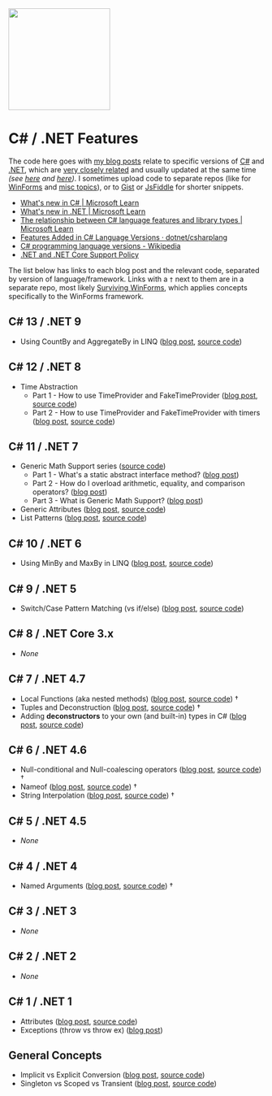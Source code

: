 <img src="https://github.com/user-attachments/assets/65ea9d4c-aa46-4ac3-bbb8-a3d9ad99ddc7" width="200px">

# C# / .NET Features

The code here goes with [my blog posts](https://grantwinney.com) relate to specific versions of [C#](https://learn.microsoft.com/en-us/dotnet/csharp/whats-new/csharp-version-history) and [.NET](https://learn.microsoft.com/en-us/dotnet/core/whats-new/), which are [very closely related](https://learn.microsoft.com/en-us/dotnet/csharp/whats-new/relationships-between-language-and-library) and usually updated at the same time _(see [here](https://github.com/dotnet/csharplang/blob/main/Language-Version-History.md) and [here](https://en.wikipedia.org/wiki/C_Sharp_(programming_language)#Versions))_. I sometimes upload code to separate repos (like for [WinForms](https://github.com/grantwinney/Surviving-WinForms) and [misc topics](https://github.com/grantwinney/BlogCodeSamples)), or to [Gist](https://gist.github.com/grantwinney) or [JsFiddle](https://jsfiddle.net/user/grantwinney/fiddles/) for shorter snippets.

- [What's new in C# | Microsoft Learn](https://learn.microsoft.com/en-us/dotnet/csharp/whats-new/csharp-version-history)
- [What's new in .NET | Microsoft Learn](https://learn.microsoft.com/en-us/dotnet/core/whats-new)
- [The relationship between C# language features and library types | Microsoft Learn](https://learn.microsoft.com/en-us/dotnet/csharp/whats-new/relationships-between-language-and-library)
- [Features Added in C# Language Versions · dotnet/csharplang](https://github.com/dotnet/csharplang/blob/main/Language-Version-History.md)
- [C# programming language versions - Wikipedia](https://en.wikipedia.org/wiki/C_Sharp_(programming_language)#Versions)
- [.NET and .NET Core Support Policy](https://dotnet.microsoft.com/en-us/platform/support/policy/dotnet-core)

The list below has links to each blog post and the relevant code, separated by version of language/framework. Links with a `†` next to them are in a separate repo, most likely [Surviving WinForms](https://github.com/grantwinney/Surviving-WinForms), which applies concepts specifically to the WinForms framework.

## C# 13 / .NET 9

- Using CountBy and AggregateBy in LINQ ([blog post](https://grantwinney.com/using-linq-countby-and-aggregateby-in-csharp), [source code](https://github.com/grantwinney/CSharpDotNetFeatures/tree/master/C%23%2013/CountByAggregateBy))

## C# 12 / .NET 8

- Time Abstraction
  - Part 1 - How to use TimeProvider and FakeTimeProvider ([blog post](https://grantwinney.com/how-to-use-timeprovider-and-faketimeprovider), [source code](https://github.com/grantwinney/CSharpDotNetFeatures/tree/master/C%23%2012/TimeAbstraction))
  - Part 2 - How to use TimeProvider and FakeTimeProvider with timers ([blog post](https://grantwinney.com/how-to-use-timeprovider-and-faketimeprovider-to-test-timers), [source code](https://github.com/grantwinney/CSharpDotNetFeatures/tree/master/C%23%2012/TimeAbstraction_Timers))

## C# 11 / .NET 7

- Generic Math Support series ([source code](https://github.com/grantwinney/CSharpDotNetFeatures/tree/master/C%23%2011/GenericMathSupport))
  - Part 1 - What's a static abstract interface method? ([blog post](https://grantwinney.com/whats-a-static-abstract-interface-method-in-c))
  - Part 2 - How do I overload arithmetic, equality, and comparison operators? ([blog post](https://grantwinney.com/how-do-i-overload-operators-in-csharp))
  - Part 3 - What is Generic Math Support? ([blog post](https://grantwinney.com/whats-generic-math-support-in-csharp))
- Generic Attributes ([blog post](https://grantwinney.com/what-are-generic-attributes), [source code](https://github.com/grantwinney/CSharpDotNetFeatures/tree/master/C%23%2011/GenericAttributes))
- List Patterns ([blog post](https://grantwinney.com/whats-a-list-pattern-in-csharp), [source code](https://github.com/grantwinney/CSharpDotNetFeatures/tree/master/C%23%2011/ListPatternMatching))

## C# 10 / .NET 6

- Using MinBy and MaxBy in LINQ ([blog post](https://grantwinney.com/using-minby-and-maxby-in-csharp), [source code](https://github.com/grantwinney/CSharpDotNetFeatures/tree/master/C%23%2010/MaxByMinByAllTheBy))

## C# 9 / .NET 5

- Switch/Case Pattern Matching (vs if/else) ([blog post](https://grantwinney.com/if-else-vs-switch-case-pattern-matching), [source code](https://github.com/grantwinney/CSharpDotNetFeatures/tree/master/C%23%2009/SwitchPatternMatchingVsIfElse))

## C# 8 / .NET Core 3.x

- _None_

## C# 7 / .NET 4.7

- Local Functions (aka nested methods) ([blog post](https://grantwinney.com/local-functions-in-csharp-aka-nested-methods), [source code](https://github.com/grantwinney/SurvivingWinForms/tree/master/ClarityConciseness/LocalFunctions)) †
- Tuples and Deconstruction ([blog post](https://grantwinney.com/using-tuple-and-deconstruction-to-return-multiple-values), [source code](https://github.com/grantwinney/SurvivingWinForms/tree/master/ClarityConciseness/TupleDeconstruction)) †
- Adding **deconstructors** to your own (and built-in) types in C# ([blog post](https://grantwinney.com/adding-deconstructors-in-csharp-is-it-worth-it), [source code](https://github.com/grantwinney/CSharpDotNetFeatures/tree/master/C%23%2007/DeconstructingUserDefinedTypes))

## C# 6 / .NET 4.6

- Null-conditional and Null-coalescing operators ([blog post](https://grantwinney.com/null-conditional-and-null-coalescing-operators), [source code](https://github.com/grantwinney/SurvivingWinForms/tree/master/ClarityConciseness/NullHandlingOperators)) †
- Nameof ([blog post](https://grantwinney.com/using-nameof-to-avoid-magic-strings), [source code](https://github.com/grantwinney/Surviving-WinForms/tree/master/AntiPatterns/MagicStrings/NameOfVersusMagicStrings)) †
- String Interpolation ([blog post](https://grantwinney.com/using-string-interpolation-to-craft-readable-strings), [source code](https://github.com/grantwinney/SurvivingWinForms/tree/master/ClarityConciseness/StringInterpolation)) †

## C# 5 / .NET 4.5

- _None_

## C# 4 / .NET 4

- Named Arguments ([blog post](https://grantwinney.com/named-arguments-in-c-pass-what-you-want-and-forget-the-rest), [source code](https://github.com/grantwinney/SurvivingWinForms/tree/master/ClarityConciseness/NamedArguments)) †

## C# 3 / .NET 3

- _None_

## C# 2 / .NET 2

- _None_

## C# 1 / .NET 1

- Attributes ([blog post](https://grantwinney.com/what-are-attributes-and-why-do-we-need-them/), [source code](https://github.com/grantwinney/CSharpDotNetFeatures/tree/master/C%23%2001/Attributes))
- Exceptions (throw vs throw ex) ([blog post](https://grantwinney.com/does-rethrowing-an-exception-in-csharp-still-reset-the-stack-trace/))

## General Concepts

* Implicit vs Explicit Conversion ([blog post](https://grantwinney.com/csharp-implicit-vs-explicit-conversion/), [source code](https://github.com/grantwinney/CSharpDotNetFeatures/tree/master/GeneralConcepts/ImplicitExplicitOperators))
* Singleton vs Scoped vs Transient ([blog post](https://grantwinney.com/difference-between-singleton-scoped-transient), [source code](https://github.com/grantwinney/CSharpDotNetFeatures/tree/master/GeneralConcepts/SingletonVsTransientDI))
